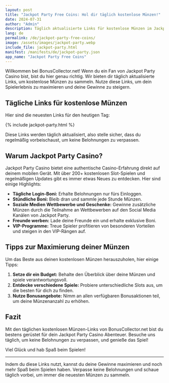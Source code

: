 ```yaml
---
layout: post
title: "Jackpot Party Free Coins: Hol dir täglich kostenlose Münzen!"
date: 2024-07-31
author: "Admin"
description: Täglich aktualisierte Links für kostenlose Münzen im Jackpot Party Casino. Erhalte deine Belohnungen und genieße das Spiel!
lang: de
permalink: /de/jackpot-party-free-coins/
image: /assets/images/jackpot-party.webp
include_file: jackpot-party.html
manifest: /manifests/de/jackpot-party.json
app_name: "Jackpot Party Free Coins"
---
```


Willkommen bei BonusCollector.net! Wenn du ein Fan von Jackpot Party Casino bist, bist du hier genau richtig. Wir bieten dir täglich aktualisierte Links, um kostenlose Münzen zu sammeln. Nutze diese Links, um dein Spielerlebnis zu maximieren und deine Gewinne zu steigern. 

## Tägliche Links für kostenlose Münzen

Hier sind die neuesten Links für den heutigen Tag:

{% include jackpot-party.html %}

Diese Links werden täglich aktualisiert, also stelle sicher, dass du regelmäßig vorbeischaust, um keine Belohnungen zu verpassen.

## Warum Jackpot Party Casino?

Jackpot Party Casino bietet eine authentische Casino-Erfahrung direkt auf deinem mobilen Gerät. Mit über 200+ kostenlosen Slot-Spielen und regelmäßigen Updates gibt es immer etwas Neues zu entdecken. Hier sind einige Highlights:

- **Tägliche Login-Boni:** Erhalte Belohnungen nur fürs Einloggen.
- **Stündliche Boni:** Bleib dran und sammle jede Stunde Münzen.
- **Soziale Medien Wettbewerbe und Geschenke:** Gewinne zusätzliche Münzen durch die Teilnahme an Wettbewerben auf den Social Media Kanälen von Jackpot Party.
- **Freunde werben:** Lade deine Freunde ein und erhalte exklusive Boni.
- **VIP-Programme:** Treue Spieler profitieren von besonderen Vorteilen und steigen in den VIP-Rängen auf.

## Tipps zur Maximierung deiner Münzen

Um das Beste aus deinen kostenlosen Münzen herauszuholen, hier einige Tipps:

1. **Setze dir ein Budget:** Behalte den Überblick über deine Münzen und spiele verantwortungsvoll.
2. **Entdecke verschiedene Spiele:** Probiere unterschiedliche Slots aus, um die besten für dich zu finden.
3. **Nutze Bonusangebote:** Nimm an allen verfügbaren Bonusaktionen teil, um deine Münzenanzahl zu erhöhen.

## Fazit

Mit den täglichen kostenlosen Münzen-Links von BonusCollector.net bist du bestens gerüstet für dein Jackpot Party Casino Abenteuer. Besuche uns täglich, um keine Belohnungen zu verpassen, und genieße das Spiel!

Viel Glück und hab Spaß beim Spielen!

---

Indem du diese Links nutzt, kannst du deine Gewinne maximieren und noch mehr Spaß beim Spielen haben. Verpasse keine Belohnungen und schaue täglich vorbei, um immer die neuesten Münzen zu sammeln.